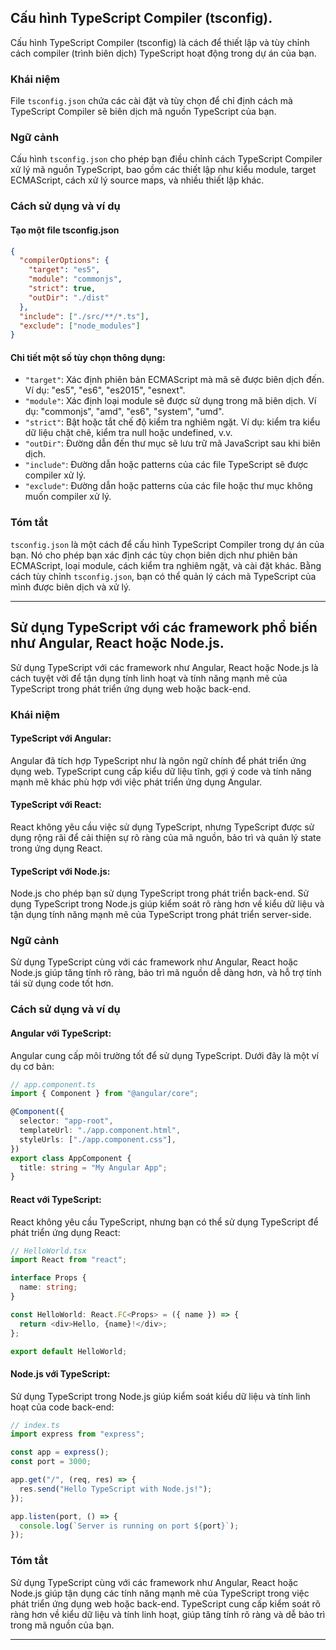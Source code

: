 ## Cấu hình TypeScript Compiler (tsconfig).

Cấu hình TypeScript Compiler (tsconfig) là cách để thiết lập và tùy chỉnh cách compiler (trình biên dịch) TypeScript hoạt động trong dự án của bạn.

### Khái niệm

File `tsconfig.json` chứa các cài đặt và tùy chọn để chỉ định cách mà TypeScript Compiler sẽ biên dịch mã nguồn TypeScript của bạn.

### Ngữ cảnh

Cấu hình `tsconfig.json` cho phép bạn điều chỉnh cách TypeScript Compiler xử lý mã nguồn TypeScript, bao gồm các thiết lập như kiểu module, target ECMAScript, cách xử lý source maps, và nhiều thiết lập khác.

### Cách sử dụng và ví dụ

#### Tạo một file tsconfig.json

```json
{
  "compilerOptions": {
    "target": "es5",
    "module": "commonjs",
    "strict": true,
    "outDir": "./dist"
  },
  "include": ["./src/**/*.ts"],
  "exclude": ["node_modules"]
}
```

#### Chi tiết một số tùy chọn thông dụng:

- `"target"`: Xác định phiên bản ECMAScript mà mã sẽ được biên dịch đến. Ví dụ: "es5", "es6", "es2015", "esnext".
- `"module"`: Xác định loại module sẽ được sử dụng trong mã biên dịch. Ví dụ: "commonjs", "amd", "es6", "system", "umd".
- `"strict"`: Bật hoặc tắt chế độ kiểm tra nghiêm ngặt. Ví dụ: kiểm tra kiểu dữ liệu chặt chẽ, kiểm tra null hoặc undefined, v.v.
- `"outDir"`: Đường dẫn đến thư mục sẽ lưu trữ mã JavaScript sau khi biên dịch.
- `"include"`: Đường dẫn hoặc patterns của các file TypeScript sẽ được compiler xử lý.
- `"exclude"`: Đường dẫn hoặc patterns của các file hoặc thư mục không muốn compiler xử lý.

### Tóm tắt

`tsconfig.json` là một cách để cấu hình TypeScript Compiler trong dự án của bạn. Nó cho phép bạn xác định các tùy chọn biên dịch như phiên bản ECMAScript, loại module, cách kiểm tra nghiêm ngặt, và cài đặt khác. Bằng cách tùy chỉnh `tsconfig.json`, bạn có thể quản lý cách mã TypeScript của mình được biên dịch và xử lý.

---

## Sử dụng TypeScript với các framework phổ biến như Angular, React hoặc Node.js.

Sử dụng TypeScript với các framework như Angular, React hoặc Node.js là cách tuyệt vời để tận dụng tính linh hoạt và tính năng mạnh mẽ của TypeScript trong phát triển ứng dụng web hoặc back-end.

### Khái niệm

#### TypeScript với Angular:

Angular đã tích hợp TypeScript như là ngôn ngữ chính để phát triển ứng dụng web. TypeScript cung cấp kiểu dữ liệu tĩnh, gợi ý code và tính năng mạnh mẽ khác phù hợp với việc phát triển ứng dụng Angular.

#### TypeScript với React:

React không yêu cầu việc sử dụng TypeScript, nhưng TypeScript được sử dụng rộng rãi để cải thiện sự rõ ràng của mã nguồn, bảo trì và quản lý state trong ứng dụng React.

#### TypeScript với Node.js:

Node.js cho phép bạn sử dụng TypeScript trong phát triển back-end. Sử dụng TypeScript trong Node.js giúp kiểm soát rõ ràng hơn về kiểu dữ liệu và tận dụng tính năng mạnh mẽ của TypeScript trong phát triển server-side.

### Ngữ cảnh

Sử dụng TypeScript cùng với các framework như Angular, React hoặc Node.js giúp tăng tính rõ ràng, bảo trì mã nguồn dễ dàng hơn, và hỗ trợ tính tái sử dụng code tốt hơn.

### Cách sử dụng và ví dụ

#### Angular với TypeScript:

Angular cung cấp môi trường tốt để sử dụng TypeScript. Dưới đây là một ví dụ cơ bản:

```typescript
// app.component.ts
import { Component } from "@angular/core";

@Component({
  selector: "app-root",
  templateUrl: "./app.component.html",
  styleUrls: ["./app.component.css"],
})
export class AppComponent {
  title: string = "My Angular App";
}
```

#### React với TypeScript:

React không yêu cầu TypeScript, nhưng bạn có thể sử dụng TypeScript để phát triển ứng dụng React:

```typescript
// HelloWorld.tsx
import React from "react";

interface Props {
  name: string;
}

const HelloWorld: React.FC<Props> = ({ name }) => {
  return <div>Hello, {name}!</div>;
};

export default HelloWorld;
```

#### Node.js với TypeScript:

Sử dụng TypeScript trong Node.js giúp kiểm soát kiểu dữ liệu và tính linh hoạt của code back-end:

```typescript
// index.ts
import express from "express";

const app = express();
const port = 3000;

app.get("/", (req, res) => {
  res.send("Hello TypeScript with Node.js!");
});

app.listen(port, () => {
  console.log(`Server is running on port ${port}`);
});
```

### Tóm tắt

Sử dụng TypeScript cùng với các framework như Angular, React hoặc Node.js giúp tận dụng các tính năng mạnh mẽ của TypeScript trong việc phát triển ứng dụng web hoặc back-end. TypeScript cung cấp kiểm soát rõ ràng hơn về kiểu dữ liệu và tính linh hoạt, giúp tăng tính rõ ràng và dễ bảo trì trong mã nguồn của bạn.

---
